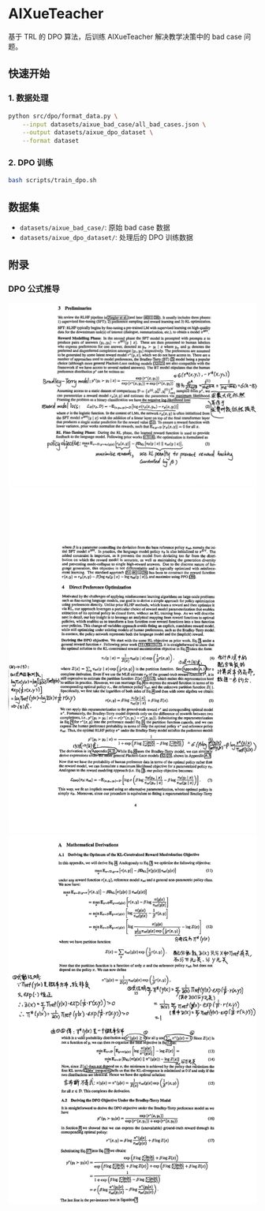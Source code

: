 # AIXueTeacher

基于 TRL 的 DPO 算法，后训练 AIXueTeacher 解决教学决策中的 bad case 问题。

## 快速开始

### 1. 数据处理
```bash
python src/dpo/format_data.py \
    --input datasets/aixue_bad_case/all_bad_cases.json \
    --output datasets/aixue_dpo_dataset \
    --format dataset
```

### 2. DPO 训练
```bash
bash scripts/train_dpo.sh
```

## 数据集

- `datasets/aixue_bad_case/`: 原始 bad case 数据
- `datasets/aixue_dpo_dataset/`: 处理后的 DPO 训练数据

## 附录

### DPO 公式推导

![dpo_formula_derivation_1](README.assets/dpo_formula_derivation_1.jpg) 
![dpo_formula_derivation_2](README.assets/dpo_formula_derivation_2.jpg) 
![dpo_formula_derivation_3](README.assets/dpo_formula_derivation_3.jpg) 
